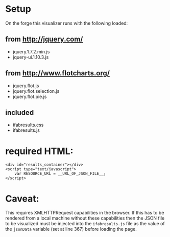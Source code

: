 # Setup

On the forge this visualizer runs with the following loaded:

## from http://jquery.com/ 

- jquery.1.7.2.min.js
- jquery-ui.1.10.3.js

## from http://www.flotcharts.org/

- jquery.flot.js
- jquery.flot.selection.js
- jquery.flot.pie.js

## included

- ifabresults.css
- ifabresults.js


# required HTML:

    <div id="results_container"></div>
    <script type="text/javascript">
        var RESOURCE_URL = __URL_OF_JSON_FILE__;
    </script>


# Caveat:
This requires XMLHTTPRequest capabilities in the browser. If this has to be 
rendered from a local machine without these capabilities then the JSON file
to be visualized must be injected into the `ifabresults.js` file as the value of
the `jsonData` variable (set at line 367) before loading the page.
